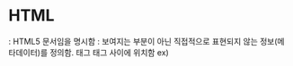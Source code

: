 # HTML

<!DOCTYPE html>: HTML5 문서임을 명시함

<head>: 보여지는 부분이 아닌 직접적으로 표현되지 않는 정보(메타데이터)를 정의함. <html>태그 <body>태그 사이에 위치함 ex) <title>, <style>, <meta>, <link>, <script>, <base>

<title>: 웹페이지의 이름을 정의

<body>: 웹페이지에 직접적으로 보여지는 부분. <head>태그 아래에 위치해야함

<meta>: 문서에 대한 설명임. <head>태그안에 들어가고 주로 charset=”utf-8”을 표시해 한글이 깨지지않게 함.

![Untitled](HTML%2005ff7ff17f934db9b2f21f9104144389/Untitled.png)

속성명은 소문자로 쓴다. 대소문자가 구분되지 않는다.

속성값은 따옴표로 감싼다. 속성값이 여러개일때는 ;(세미콜론)으로 구분

## html의 텍스트 태그들

### <h#>~</h#>

h1~h6까지 있고 숫자가 작아질 수록 더 큰 텍스트를 갖고, 중요도를 나타낸다.

### <p>

paragraph의 약자로, 하나의 문단을 만들 때 쓰임 이전 요소에 하나의 공백의 간격을 가짐.

### <br>

줄바꿈 태그이다. html은 태그안에서 엔터를 눌러도 줄바꿈으로 인식하지 않기 때문에 사용됨

### <hr>

Horizontal Rules의 약자로 내용과 내용사이에 선으로 분리되게 해준다. ex) 내용 <hr> 내용 

### <pre>

preformatted Text의 약자로 html은 탭이나 스페이스바를 여러번 입력해도 하나의 공백만 인식한다. 또, 줄바꿈을 인식하지 못한다. 하지만 <pre>태그로 감싼 내용은 입력한 형태 그대로 적용된다. 즉, 줄바꿈 여러공백을 전부 인식한다.

### <b>와<strong>

<b>는 bold의 약자로 텍스트를 굵은 텍스트로 나타냄 <strong>태그도 마찬가지이지만 의미적으로 중요할 때 사용됨

### <i>와<em>

둘다 이텔릭체로 변환시켜준다. 이텔릭체는 기울여쓰는 것임. 위의 태그와 마찬가지로 <em>이 의미적으로 더 중요할 때 사용됨. 추가적으로 html5에서부터 <i>태그가 css와 함께쓰이면 이텔릭체 뿐만 아니라 다른 글꼴로 바꿀 수 있음

### <small>

텍스트를 작게 출력하는 태그

### <sup>와 <sub>

<sup>태그는 super subscript의 약자로 윗첨자를 나타내고, <sub>은 subscript의 약자로 아래첨자를 나타냄. 윗첨자는 제곱처럼 텍스트를 표시한다고 생각하면되고 아래첨자는 반대이다.

### <mark>

텍스트에 노란 형관펜으로 강조함

### <ins>와 <del>

<ins> insert의 약자로 텍스트에 밑줄을 그음. <del> delete의 약자로 텍스트에 취소선을 그음

### <q>와 <blockquote>

<q> quote의 약자로 짧은 인용문을 쓸때 사용한다. 텍스트를 큰 따옴표로 감쌈. <blockquote>는 긴 인용글을 쓸때 사용하는데 전체 글이 전부 탭으로 들여써져서 표현됨.

### 주석(Comment Tag)

<!— 주석내용 —>으로 사용함

### <abbr>

abbreviation의 약자로 축약어에 마우스를 올리면 뜻풀이가 나온다. 사용법은 title속성명에 뜻풀이를 적고 시작태그와 종료태그사이에 축약어를 쓰면된다.

## HTML Links

### 사용법

<a href=”링크주소”>텍스트</a>이다

- <a>: anchor의 약자이고, 하이퍼링크를 의미
- 텍스트: 인터페이스에 링크주소가 표시되는 것이 아닌 텍스트내용이 표시되고, 텍스트를 누르면 링크로 이동이 된다.
- href: <a> 태그의 주요 속성으로 Hypertext Reference의 약자로 텍스트를 클릭했을 때 이동할 주소를 속성값으로 가짐.

### target 속성

기본적으로 하이퍼링크 텍스트를 클릭하면 현재 창에서 주소창으로 이동한다. 이를 변경해주기 위해 target속성이 필요하다. 다음은 target의 속성값이다.

- _self: 디폴트 값으로서, 해당창에서 주소창으로 이동함.
- _blank: 현재창이 아닌, 새로운 창에서 주소창으로 이동.
- [ ]  _parent: 만약 창을 여러개 열어놨다면 바로 이전에 열어둔 창에서 주소를 연다.
- [ ]  _top: 여러개의 창중에 가장 최근에 열어본 창에서 이동

### Link State

링크의 상태를 4가지로 나타낼 수 있다.

- link: 한번도 열어본적이 없는 상태. 디폴트 값이며 파란색으로 표시됨
- visited: 방문한적이 있는 상태로 보라색으로 표시됨
- hover: 링크위에 마우스가 올려진 상태로 빨간색으로 표시됨
- active: 링크를 마우스로 누른 상태로 CSS로 색을 지정할 수 있음

위의 상태에서 색은 모두 css를 통해 조정할 수 있음. 밑줄을 없앨 수도 있음. 

![Untitled](HTML%2005ff7ff17f934db9b2f21f9104144389/Untitled%201.png)

위의 예시처럼 css에서 조정할 수 있음.

### Bookmarker

책갈피 개념으로 <a>태그로 표시한 링크를 클릭하면 해당 웹에서 지정한 곳으로 이동한다. 새로운 페이지로 이동하는 개념이 아닌 현재 페이지에서 시선을 이동시켜주는 개념이다. 사용하는 방법으로는 href속성의 속성값으로 id나 name 속성을 명시해주면 된다.

![Untitled](HTML%2005ff7ff17f934db9b2f21f9104144389/Untitled%202.png)

## HTML Image

<img>태그를 사용하여 활용할 수 있으며. end tag가 없는 empty tag임

### 사용법

![Untitled](HTML%2005ff7ff17f934db9b2f21f9104144389/Untitled%203.png)

속성값

- src : source의 약자로 표시할 이미지의 URL주소를 입력함.
- alt : alternative의 약자로 표시할 이미지가 주소의 오류나 서버의 다운등 여러 이유로 이미지를 불러오기 어려울 때, 대체할 이미지를 보여준다.
- width : 숫자를 입력해 이미지의 가로길이를 조절한다.
- height : 숫자를 입력해 이미지의 세로길이를 조절한다.

<a>태그로 <img>태그를 감싸고 <a>태그 안에 주소를 입력하면 이미지를 클릭하면 <a>태그 안에 링크로 이동한다. ex) <a href=”주소”><img src=”주소”></a>

### 경로(src)

- 절대경로

객관적으로 언제나 동일한 경로, 즉 표시하고자 하는 위치가 가지는 고유한 경로이다. 예를 들어 컴퓨터에 저장된 파일을 표시할 때는 C:\을 포함해 그 파일의 위치까지를 나태내고 주소는 [http://로](http://로) 시작한다. 

- 상대경로

절대경로와 다르게 현재 위치해 있는 곳을 기준으로 표시하고자하는 파일의 주소를 나타낸다. 예를 들어 web이라는 폴더 안에 html과 img폴더가 있고 html폴더 안에 link.html이 있고 img폴더 안에 img1.png파일을 가르키고자 할때 ../img/img1.css라고 가르킨다.

- /: 최상위 디렉토리로 이동한다.
- ./: 현재 위치한 디렉토리를 의미한다.
- ../: 상위 디렉토리로 이동한다.

## HTML List

텍스트나 데이터 등을 순차적으로 나열하는 기능이다. 이것을 List라고 하고 3가지의 종류가있다.

- 순서가 없는 리스트(unordered list)
- 순서가 있는 리스트(ordered list)
- 정의 리스트(definition list)

### 순서가 없는 리스트(unordered list)

<ul> : unordered list의 약자이고, 검은색 점으로 항목을 구분한다.

<li> : <ul>태그 안에 각 항목을 표시하는 태그이다.

CSS를 활용하여 다음과 같이 4가지 디자인으로 검은색 점을 바꿀 수 있다.

- disc : 디폴트 값으로 검은색 점이다.
- circle: 원
- square: 사각형
- none: 아무것도 표시되지 않는다.

또한 리스트 안에 리스트를 넣어 중첩 시키는 방법이 가능하다. 각 리스트는 들여쓰기로 구분된다.

### 순서가 있는 리스트(ordered list)

<ol> : ordered list의 약자이고, 숫자로 순서를 표시한다. 

<li> : <ol>태그 안에서 각 항목을 구분한다.

type속성 : 이 속성을 활용하여 순서를 숫자가 아닌 것으로도 표현할 수도 있다.

- 1 : 디폴트 값으로 아라비아 숫자이다.
- A: 대문자 알파벳
- a: 소문자 알파벳
- I: 대문자 로마숫자.
- i: 소문자 로마숫자.

start속성 : 이 속성을 활용하면 시작 숫자를 바꿀 수 있다.

ordered list또한 중첩할 수 있다.

### 정의 리스트(definition list)

주로 용어와 용어설명을 위해 사용된다.

<dl> : definition list의 약자이고, 리스트의 시작태그다.

<dt> : 설명할 용어를 입력

<dd> : 용어에 대한 설명을 입력

![Untitled](HTML%2005ff7ff17f934db9b2f21f9104144389/Untitled%204.png)

### HTML Table

<table> : table의 시작을 알리는 태그 사실상 워드프로그램 표랑 비슷하다.

<thead> : 표에서 최상단 행. 테이블에서 전체 헤더 항목을 감쌈

<th> : <thead>에서 헤더 항목을 표시

<tbody> : <tr>태그를 감쌈

<tr> : 하나의 행 즉, 가로방향으로 정보를 입력

<td> : <tr>태그에서 해당 행에서 왼쪽에서 오른쪽 순으로 텍스트 입력

이해를 위해 이미지 첨삭

![Untitled](HTML%2005ff7ff17f934db9b2f21f9104144389/Untitled%205.png)

![Untitled](HTML%2005ff7ff17f934db9b2f21f9104144389/Untitled%206.png)

![Untitled](HTML%2005ff7ff17f934db9b2f21f9104144389/Untitled%207.png)

<합치고 싶은 행 colspan=”해당 행에서 열을 합치려고 하는 칸의 수” > 텍스트 <tag>으로 해당 행 안에서 지정한 숫자의 수 만큼 열을 합칠 수 있음 반대의 경우에는 속성으로 rowspan을 쓰면 됨.

<caption> : <table>태그 사이에 넣어서 <caption>태그 안에 텍스트를 입력하면 테이블 위에 제목처럼 표시할 수 있다.

---

HTML에는 크게 두가지 요소가 있음 

1. 블록(block)
2. 인라인(inline)

블록(block)은 언제나 새로운 라인에서 시작하며 해당라인을 전부 차지함. 

![Untitled](HTML%2005ff7ff17f934db9b2f21f9104144389/Untitled%208.png)

여기서 <div>는 여러 요소들을 한데 묶어 한번에 관리하기 위해서 사용된다.

인라인(inline)은 새로운 라인에서 시작하지 않고, 해당 내용만큼의 공간만 차지한다. 

![Untitled](HTML%2005ff7ff17f934db9b2f21f9104144389/Untitled%209.png)

<span>은 하나의 텍스트에서 따로 구분지어 편집하기 위해 사용된다.

<iframe>(inline frame), <frame>은 둘다 웹 페이지 주소를 불러오게 할 수 있는 태그이다. 둘의 차이점은 모르겠담. but HTML5에서 <frame>은 사리지고 <iframe>은 남았다..

<frame>태그로 창을 수평 혹은 수직방향으로 분리할 수 있음.

<iframe>태그로 여러개의 웹 페이지 삽입하는 방법은 <a>태그로 주소를 불러오고 target속성의 값을 <iframe>의 name속성값과 같게하면 <a>태그로 불로온 주소를 누르면 <iframe>의 창에서 열게 된다.

![Untitled](HTML%2005ff7ff17f934db9b2f21f9104144389/Untitled%2010.png)

레이아웃을 하는 방법으론 <div>, html5레이아웃, <table>이 있는데 주로<div>와 css를 활용하여 레이아웃하는게 자주 사용되고 <table>은 구식이라 사용하지 않는 것이 좋다…

html에서는 사용자에게 입력을 받을때는 <form>과 <input>을 활용하여 입력 받는다.  

### <form>

end tag가 있고 입력받은 데이터를 서버로 보내주는 역할을 한다. 

- action 속성 : 입력 받은 데이터를 처리할 URL을 입력
- method 속성 : 입력 받은 데이터를 서버에 전달할 방식을 명시함.

GET방식 : 클라이언트에서 서버에 데이터를 불러오고자 할때 사용된다. 

POST방식 : 변경된 데이터나 입력받은 데이터를 서버에 전송하고자 할때 사용됨. 보안성 및 활용성이 GET방식보다 높다.

### <input>

주로<form>태그 안에서 실행하며, <input>은 사용자로 부터 데이터를 입력받을 수 있는 태그이다.

type 속성 : 데이터를 입력받을 방법을 지정해준다.

name 속성 : 이름을 명시해주는 태그로 무조건 써주는게 좋음.

placeholder 속성 : 입력받는 창에 무엇을 입력해야할지 메세지를 입력할 수 있는 속성이다. 클릭 후에는 다시 아무것도 보이지 않는다.

### <input> type속성값들….

text: 문자열 형태로 입력을 받음.

password: 입력받은 텍스트를 클라이언트 화면상에 지정된 문자로만 보이게 한다. **********

- radio: 체크형태의 입력방식이다. 밑에는 radio속성과 같이 쓰이는 속성들임.
    
    checked 속성 : 초기화면에서 체크박스를 체크된 상태로 만든다.
    
    name 속성 : 보통 체크형태의 입력은 여러 선택지가 있기 때문에 같은 선택지 안에서는 서로 같은 선택지라는 것을 명시하기 위해 쓰임. 반드시 같은 선택지 안의 radio속성들은 같은 name속성값을 가져야함.
    
    value 속성 : 클라이언트에 나오지는 않지만 값을 명시함.
    
- checkbox : radio속성과 같이 체크형태의 입력방식이나, 여러개의 선택을 받을 수 있다.
    
    checked 속성 : 초기화면에서 체크되어 표시됨,
    
    name 속성 : 이름을 명시해 주어 같은 체크박스 타입 선택지안에서는 같은 이름을 가져야함.
    
    disabled 속성 : 해당 옵션을 선택할 수 없게 해줌.
    
- file : 파일을 업로드하는 식의 입력방식이다.
    
    accept 속성 : 입력받을 파일의 확장자 및 종류를 명시할 수 있음.
    
- <textarea> : <input>태그의 속성이 아니지만 메모장의 형태로 여러줄의 텍스르를 입력할 수 있다.
    
    rows, cols 속성 : 입력칸의 높이와 너비를 조절할 수 있다.
    
- <select> : <input>태그 없이 사용되며, 선택지를 리스트 형태로 보여주어 입력 받는다. 태그안에 <option>태그로 리스트를 구성함.
    
    selected 속성 : 초기화면에서 선택되어 표시됨.
    
    size 속성 : size속성값의 숫자크기만큼 화면에 선택지가 표시됨. size를 명시해주지 않으면, 드롭다운 형태로 표시됨.
    

button 속성 : 클릭으로 입력받음. <button>태그와 유사함.

submit 속성 : button속성과 기능적으로 비슷하나, 페이지가 리프레쉬된다. 또 입력된 데이터를 서버로 전송.

- <fieldset> : <input>태그를 사용하지 않으며. 하나의 입력받을 그룹을 생성한다.
    
    legend 속성 : 범례라는 뜻으로 사용되며, 그룹에 대한 설명을 함.
    
    ![Untitled](HTML%2005ff7ff17f934db9b2f21f9104144389/Untitled%2011.png)
    

### HTML5부터 추가된 <input> type속성값

color : 사용자가 직접 색상을 선택하여 입력할 수 있게함.

- date : 사용자가 날짜(년도, 월, 일)을 직접 선택할 수 있음.
    
    min, max 속성 : 사용자가 직접 선택할 수 있는 날짜의 범위를 제한할 수 있다. 지정한 날짜의 아래나 위로는 보이지 않게 됨.
    

time : 사용자가 직접 시간을 선택할 수 있음.

datetime-local : 사용자가 직접 날짜와 시간을 선택할 수 있음.

month : 사용자가 직접 날짜를 선택할 수 있는데, 연도와 월까지만 설정가능.

week : 사용자가 년도를 골라 해당년도의 몇번째 주인지 선택할 수 있다.

- number : 사용자가 숫자를 입력할 수 있다.
    
    min, max 속성 : 이 속성을 추가해 입력할 수 있는 숫자의 제한을 둘 수 있다.
    
- range : 사용자가 슬라이 형식으로 숫자를 입력할 수 있다.
    
    min, max 속성 : 지정하지 않으면 숫자의 시작과 끝이 없어 어느 숫자를 입력했는지 모르나, 이 속성으로 범위를 명시해주면, 숫자를 고를 수 있다.
    

tel : 전화번호를 입력할 수 있다. (safari 8에서만 지원)

email : email주소를 입력받으며, 웹브라우저 지원여부에 따라 유요한 이메일인지 검사해준다.

url : 사용자가 url주소로 입력하게 하며, 웹브라우저 지원여부에 따라 유효한 url주소인지 확인해준다.

search : 사용자가 검색어를 입력할 수 있게하며, text속성값과 비슷해 보이나, 검색어를 지울 수 있는 x표시가 생기는 차이가 있다.

### HTML <Input> 속성들

value 속성 : 입력칸의 초기값을 설정한다.

![Untitled](HTML%2005ff7ff17f934db9b2f21f9104144389/Untitled%2012.png)

readonly 속성 : 사용자가 입력을 할 수 없게 만드는 상태에다. 주로 value속성의 값으로 데이터를 명시해 읽게만 하고 입력할 수 없는 상태로한다. 그러다 일정 조건이 되면 자바스크립트로 readonly 속성을 제거하는 형식으로 사용된다. 여기서 disabled와 쓰임새가 비슷해 보이나, disabled는 값도 입력할 수 없고, value값이 서버로 전송되지 않는다. 하지만 readonly 속성은 입력할 수는 없어도 value로 명시된 값이 서버로 전송된다. 또, 드래그와 복사가 가능하다.

disabled 속성 : 사용자가 아무것도 할 수 없게 만든다. 입력도 안되고 드래그도 안된다. 서버로 값이 전송되지도 않는다.

maxlength 속성 : 사용자가 입력할 수 있는 문자열의 길이를 설정한다.

size 속성 : 입력창의 크기를 문자열의 크기로 명시한다. 속성값으로 숫자를 받는다.

### HTML5에 새롭게 추가된 <input>속성들

autocomplete 속성 : 사용자가 입력한 값을 저장해 다시 입력할 때 자동완성 기능을 사용할 수 있게한다. 디폴트 값은 “off”이고 “on”으로 명시해주면 사용가능하다. 하지만 **text, password, color, date, datetime-local, month, week, email, url, tel, search, range 타입 속성값에서만 사용할 수 있다.**

autofocus 속성 : 웹페이지가 열리면 자동으로 autofocus속성이 적용된 입력칸에 입력할 수 있는 상태가 된다.

form 속성 : 일반적으로 <form>태그 안에서 <input>태그를 명시하는 방식으로 사용되지만 <form>태그로 안에서 <input>태그를 명시하지 않아도 form속성으로 <form>태그의 id를 명시해주면 위치에 상관없이 연결될 수 있다.

formaction 속성 : 기본적으로 사용자가 데이터를 입력하면 <form>태그의 action속성에 명시된 주소로 가서 데이터를 처리하게 되지만, formaction속성을 명시해주면 action속성으로 가지 않고 formaction속성으로 명시된 주소로 데이터를 처리한다. (submit타입과 image타입에서만 가능하다.)

![Untitled](HTML%2005ff7ff17f934db9b2f21f9104144389/Untitled%2013.png)

formmethod 속성 : 위의 formaction 속성과 똑같이 <form>태그에 명시된 method속성값으로 데이터를 처리하는게 아닌, formmethod에 명시된 속성값으로 데이터를 처리하게 됨. (마찬가지로 submit, image에서만 사용가능)

formtaget 속성 : <form>태크에서 명시된 혹은 디폴트 값의 target속성값을 무시하고 formtarget속성값으로 응답을 받는다.

width, height 속성 : <input>의 타입이 image인 경우 가로와 세로를 조절할 수 있다.

min, max 속성 : 입력받을 값의 최솟값과 최댓값을 설정할 수 있다. **number, range, date, time, datetime-local, month, week**타입에서만 가능하다.

multiple 속성 : email, file타입에서 입력받는 데이터의 갯수를 2개이상으로 받을 수 있다.

placeholder 속성 : 입력창에 텍스트를 표시하여 무엇을 입력해야할지 명시해주는 용도이다. 사용자가 입력하면 사라진다.

required 속성 : 이 속성이 명시되면 반드시 입력을 해주어야한다. 입력하지 않고 엔터치면 경고문이 뜸.

step 속성 : 숫자의 간격을 조정한다. **number, range, date, time, datetime-local, month, week** 
타입에서만 사용가능하다.

<input>의 각 속성값의 특징

[http://www.tcpschool.com/html/html_input_forms](http://www.tcpschool.com/html/html_input_forms)

[http://www.tcpschool.com/html/html5_element_input](http://www.tcpschool.com/html/html5_element_input)

[http://www.tcpschool.com/html/html5_element_inputtype](http://www.tcpschool.com/html/html5_element_inputtype)

<input>의 속성

[http://www.tcpschool.com/html/html5_element_inputattr](http://www.tcpschool.com/html/html5_element_inputattr)

HTML과 CSS

CSS(Cascading Style sheets) html을 어떻게 꾸밀지 정할 수 있는 스타일 시트 언어이다. 

HTML과 JS

자바스크립트(JavaScript)는 HTML로 웹의 틀을 만들고 CSS에서 디자인한 웹 페이지를 동작할 수 있게 만드는 언어이다. Node.js 프레임워크를 사용하면 서버 언어로도 활용할 수 있고, 대부분의 웹 브라우저에서 자바스크립트 인터프리터가 내장되어 있다.

<script>태그

<script>태그에서는 해당 웹 페이지를 어떻게 동작시킬 건지 정의한다. 직접 태그안에서 정의할 수도 있고 주로는 외부 스크립트파일의 주소를 src속성으로 받아서 사용한다.

HTML과 XHTML

HTML을 사용하는 웹 페이지가 PC의 환경 뿐만 아니라 모바일 등에서도 사용하며 그 활용이 빈번해져 HTML의 자율성이 코드의 해석을 어렵게해서 생기는 문제를 예방하고자 XHTML이 등장했다. XHTML은 HTML과 다르게 엄격한 문법을 요구한다. XHTML을 사용할 시 반드시 <!DOCTYPE>을 통해 명시해주어야함.

HTML5

HTML5는 차세대 표준이다. 문법적으로 매우 유연해졌다. 사용시에는 반드시 <!DOCTYPE html>으로 명시해주어야한다.

의미요소(semantic element)

의미요소는 그 자체만으로도 무슨 역할인지 개발자가 알 수 있는 태그들을 말한다. 아닌것으로는 <div>, <span>등이 있다 이 둘은 직접 코드를 살펴봐야만 그 의미가 명확해지지만, <table>같은 태그들은 그 자체만으로도 표를 만드는데 사용되었다는 것을 알 수 있다. 단, 의미만 부여할뿐 따로 기능을 명시하지 않으면, 아무런 동작이 없다.

더 많은 의미요소 >> [http://www.tcpschool.com/html/html5_element_semantic](http://www.tcpschool.com/html/html5_element_semantic)

![Untitled](HTML%2005ff7ff17f934db9b2f21f9104144389/Untitled%2014.png)

### 멀티미디어

HTML5 이전에는 멀티미디어 파일을 지원하는 방식이 복잡했으나, HTML5부터는 멀티미디어 파일의 확장자만으로 그 파일의 type을 결정합니다. ex) 123.mp4 >> 비디오 파일로 인식

type으로 인식되는 확장자 목록 >>[http://www.tcpschool.com/html/html5_multimedia_filetype](http://www.tcpschool.com/html/html5_multimedia_filetype)

<video>태그

HTML5에서는 <video>태그로 웹페이지에 비디오를 삽입하는 표준화된 방식을 제공한다.

[http://www.tcpschool.com/html/html5_multimedia_video](http://www.tcpschool.com/html/html5_multimedia_video)

<audio>태그

HTML5에서는 <audio>태그로 웹페이지에 오디오를 삽입하는 표준화된 방식을 제공한다.

[http://www.tcpschool.com/html/html5_multimedia_audio](http://www.tcpschool.com/html/html5_multimedia_audio)

<iframe> vs <object> vs <embed>

3가지 태그 모두 외부 리소스를 웹페이지에서 볼 수 있게 해주는 태그이지만, 주로 유뷰브나 음악 등을 표시할 때는 <iframe> pdf파일을 표시할 때는 <object>를 사용하는 듯하다. embed는 구식이여서 굳이?인 느낌인 듯 하다…

<canvas> 태그 

<canvas>태그는 웹 페이지에서 그래픽을 그려주는 태그이다. 구현은 자바스크립트로 한다.

사용법 >>

[http://www.tcpschool.com/html/html5_graphic_canvas](http://www.tcpschool.com/html/html5_graphic_canvas)

<svg> 태그

<svg> 태그는 <canvas>와 같이 그래픽을 그려주는 태그이다. 다른 점은 픽섹로 표현되는 웹페이지에서 벡터(vector)를 표현해 그릴 수 있다. 그렇기 때문에 곡석의 표현이 자유롭고 그래프를 그리는 곳에서 강력한 이점이 있다.

<svg> 사용법 >>

[http://www.tcpschool.com/html/html5_graphic_svg](http://www.tcpschool.com/html/html5_graphic_svg)

<canvas>와 <svg>

둘은 비슷한 기능을 지원하지만 경우에 따라 서로가 가진 이점이 다르다. 

화면이 커지거나 픽셀 수가 늘어나면서(둘은 반대되는 행동, 화면의 크기가 커지면 그래픽 품질이 떨어짐, 픽셀의 수가 늘어나면 그래픽 품질이 올라감) 렌더링의 시간이 달라진다. 화면의 크기가 작을수록, 픽셀의 수가 많아질 수록 벡터로 표현하는 <svg>가 렌더링시간에서 이점을 갖는다. 반대의 경우에는 벡터로 표현하는 것이 어려워지기 때문에 <canvas>가 이점을 갖는다. 정확한 수치로는 픽셀의 수가 10k이상일 경우 <svg>가 이하일 경우 <canvas>가 좋다.

더 정확한 비교 >>

[http://www.tcpschool.com/html/html5_graphic_canvasVsSvg](http://www.tcpschool.com/html/html5_graphic_canvasVsSvg)

geolocation API

사용자의 현재 위치 정보를 가져올 때 사용하는 자바스크립트로 된 API

getCurrentPosition() 메소드를 사용해서 사용자의 위도와 경도를 알아낼 수 있다. 사용자가 위치정보 제공 동의를 하지 않으면 사용불가.

geolocation API 메소드와 기능 >>

[http://www.tcpschool.com/html/html5_api_geolocation](http://www.tcpschool.com/html/html5_api_geolocation)

drag and drop API

웹 페이제 내에 요소를 드래그할 수 있는 기능을 제공해주는 API 

drag and drop API 메소드 >>

[http://www.tcpschool.com/html/html5_api_dragAndDrop](http://www.tcpschool.com/html/html5_api_dragAndDrop)

Web Storage API

웹 스토리지 API는 서버에 정보를 저장해서 불러오는 방식이 아닌 사용자의 컴퓨터에 정보를 저장해 언제나 쉽게 가져올 수 있게 하는 기능이다. 이렇게 저장된 정보를 서버로 가지않는다. 이 정보는 같은 출처(origin)라면 그 정보를 공유한다. 

여기서 출처(origin)이란 쉽게 말해 같은 사이트 내에서 페이지를 옮겨도 같은 사이트인 것을 의미함. 다시말해 유튜브에서 동영상을 클릭해서 다른 페이지로 넘어가도 그 페이지도 유튜브인 것이랑 같은 의미이다. 정확한 설명은 >> [https://etloveguitar.tistory.com/83](https://etloveguitar.tistory.com/83)

웹 스토리지 객체에는 크게 두 가지가 있다. 

- sessionStorage 객체
- localStorage 객체

sessionStorage 객체 와 localstorage 객체의 차이점은 정보의 보관에서의 차이이다. sessionStorage는 정보를 저장하고 탭을 닫거나 pc를 종료하면 정보가 사라지지만 localStorage는 탭을 닫거나 pc를 종료해도 지워지지 않는다.

Application Cache API

웹에 필요한 정보를 cache에 저장해서 접근할 수 있게하는 기능이다. cache에 저장하면 사용자의 pc에 저장되는 정보이기 때문에 오프라인으로 접속해도 사용할 수 있고, cache에 이미 저장되어 있기 때문에 load되는 속도가 빠르다. 서버에 정보가 변동되었을 때만 cache를 갱신해주면 된다.

cache에는 3개의 session으로 이루어진다.

- cache mainfest : 정보를 저장해 오프라인에서 쓸 수 있게하고 원할 때마다 갱신가능
- network : 서버와 공유해야하는 파일을 저장하며, 이 파일은 cache에 저장되지 않음.
- fallback : 파일에 접속이 불가능 할 때에 사용할 파일을 저장

cache가 갱신되는 경우 

- 사용자가 저장된 파일을 캐시에서 강제로 지웠을 경우
- cache가 프로그램에 의해 갱신됐을 경우
- cache mainfest에 저장된 파일이 갱신되었을 경우

web worker API

웹 페이지가 실행되면 페이지를 동작시키기 위해 하나의 Thread를 만들어 스크립트를 실행한다. 스크립트를 읽는 것이 끝날 때까지는 다른 동작을 할 수 없는데 이때 web worker는 스크립트를 읽는 Thread 외에 새로운 Thread에서 개별적인 동작을 할 수 있게 해준다.

web worker를 사용하는 큰 틀은 web worker를 사용할 객체를 만들고 함수에서 사용하고 나서 terminate()함수로 동작을 종료 시켜줘야함 web worker는 항상 다음 동작을 이어갈 준비를 하고 있기 때문에 반드시 종료해주어야 함. 마지막으로 undefined 선언으로 마무리 해주어야 재사용할 수 있음.

Server Sent Events API

웹 페이지가 서버로 부터 갱신된 정보를 주기적으로 자동으로 받을 수 있도록 해줌.